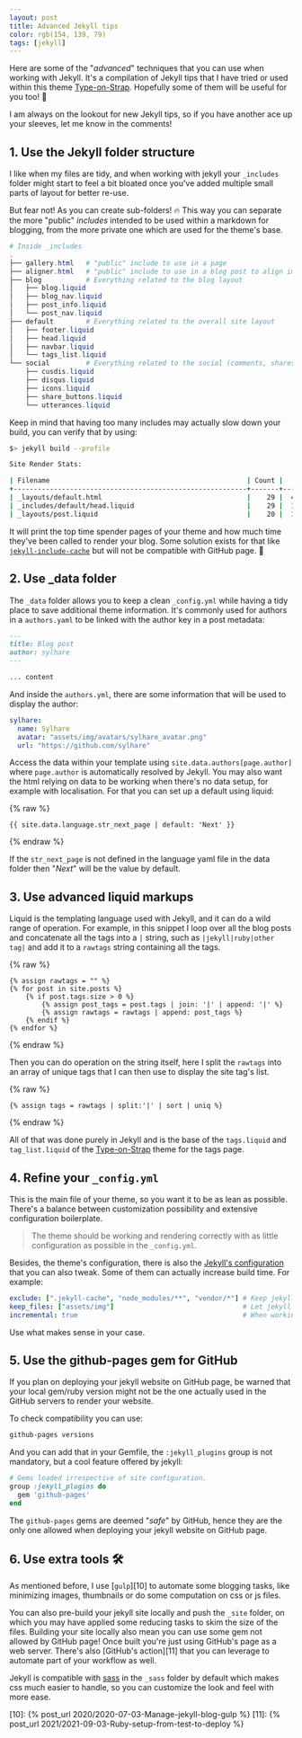 ```yaml
---
layout: post
title: Advanced Jekyll tips
color: rgb(154, 139, 79)
tags: [jekyll]
---
```


Here are some of the "_advanced_" techniques that you can use when working with Jekyll.
It's a compilation of Jekyll tips that I have tried or used within this theme [Type-on-Strap][1].
Hopefully some of them will be useful for you too! 🧪

I am always on the lookout for new Jekyll tips, so if you have another ace up your sleeves, let me know in the comments!

## 1. Use the Jekyll folder structure

I like when my files are tidy, and when working with jekyll your `_includes` folder might start to feel a bit bloated 
once you've added multiple small parts of layout for better re-use.

But fear not! As you can create sub-folders! 🔥 This way you can separate the more "public" _includes_ intended to be used
within a markdown for blogging, from the more private one which are used for the theme's base.

```powershell
# Inside _includes
. 
├── gallery.html   # "public" include to use in a page
├── aligner.html   # "public" include to use in a blog post to align images
├── blog           # Everything related to the blog layout
│   ├── blog.liquid
│   ├── blog_nav.liquid
│   ├── post_info.liquid
│   └── post_nav.liquid
├── default        # Everything related to the overall site layout
│   ├── footer.liquid
│   ├── head.liquid
│   ├── navbar.liquid
│   └── tags_list.liquid
└── social         # Everything related to the social (comments, shares, ...)
    ├── cusdis.liquid
    ├── disqus.liquid
    ├── icons.liquid
    ├── share_buttons.liquid
    └── utterances.liquid
```

Keep in mind that having too many includes may actually slow down your build, you can verify that by using:

```bash
$> jekyll build --profile

Site Render Stats: 

| Filename                                                 | Count |    Bytes |  Time |
+----------------------------------------------------------+-------+----------+-------+
| _layouts/default.html                                    |    29 |  451.22K | 0.118 |
| _includes/default/head.liquid                            |    29 |  125.81K | 0.064 |
| _layouts/post.liquid                                     |    20 |  155.91K | 0.062 |

```

It will print the top time spender pages of your theme and how much time they've been called to render your blog.
Some solution exists for that like [`jekyll-include-cache`][3] but will not be compatible with GitHub page. 🤷 

## 2. Use _data folder

The `_data` folder allows you to keep a clean `_config.yml` while having a tidy place to save additional theme information.
It's commonly used for authors in a `authors.yaml` to be linked with the author key in a post metadata:

```md
---
title: Blog post
author: sylhare
---

... content
```

And inside the `authors.yml`, there are some information that will be used to display the author:

```yml
sylhare:
  name: Sylhare
  avatar: "assets/img/avatars/sylhare_avatar.png"
  url: "https://github.com/sylhare"
```

Access the data within your template using `site.data.authors[page.author]` where `page.author` is automatically 
resolved by Jekyll.
You may also want the html relying on data to be working when there's no data setup, for example with localisation.
For that you can set up a default using liquid:

{% raw %}
```liquid
{{ site.data.language.str_next_page | default: 'Next' }}
```
{% endraw %}

If the `str_next_page` is not defined in the language yaml file in the data folder then "_Next_" will be the value by
default.

## 3. Use advanced liquid markups

Liquid is the templating language used with Jekyll, and it can do a wild range of operation.
For example, in this snippet I loop over all the blog posts and concatenate all the tags into a `|` string, such as
`|jekyll|ruby|other tag|` and add it to a `rawtags` string containing all the tags.

{% raw %}
```liquid
{% assign rawtags = "" %}
{% for post in site.posts %}
    {% if post.tags.size > 0 %}
        {% assign post_tags = post.tags | join: '|' | append: '|' %}
        {% assign rawtags = rawtags | append: post_tags %}
    {% endif %}
{% endfor %}
```
{% endraw %}

Then you can do operation on the string itself, here I split the `rawtags` into an array of unique tags that I can then
use to display the site tag's list.

{% raw %}
```liquid
{% assign tags = rawtags | split:'|' | sort | uniq %}
````
{% endraw %}

All of that was done purely in Jekyll and is the base of the `tags.liquid` and `tag_list.liquid` of the [Type-on-Strap][1] 
theme for the tags page.

## 4. Refine your `_config.yml`

This is the main file of your theme, so you want it to be as lean as possible.
There's a balance between customization possibility and extensive configuration boilerplate.

> The theme should be working and rendering correctly with as little configuration as possible in the `_config.yml`. 

Besides, the theme's configuration, there is also the [Jekyll's configuration][4] that you can also tweak. 
Some of them can actually increase build time.
For example:

```yaml
exclude: [".jekyll-cache", "node_modules/**", "vendor/*"] # Keep jekyll out of files not used in the site
keep_files: ["assets/img"]                                # Let jekyll file know that these files are static
incremental: true                                         # When working locally to avoid rebuilding everything on change 
```

Use what makes sense in your case.

## 5. Use the github-pages gem for GitHub

If you plan on deploying your jekyll website on GitHub page, be warned that your local gem/ruby version might 
not be the one actually used in the GitHub servers to render your website.

To check compatibility you can use:

```bash
github-pages versions
```

And you can add that in your Gemfile, the `:jekyll_plugins` group is not mandatory, but a cool feature offered by
jekyll:

```ruby
# Gems loaded irrespective of site configuration.
group :jekyll_plugins do
  gem 'github-pages'
end
```

The `github-pages` gems are deemed "_safe_" by GitHub, hence they are the only one allowed when deploying your jekyll
website on GitHub page.

## 6. Use extra tools 🛠

As mentioned before, I use [`gulp`][10] to automate some blogging tasks, like minimizing images, thumbnails or do some
computation on css or js files.

You can also pre-build your jekyll site locally and push the `_site` folder, on which you may have applied some
reducing tasks to skim the size of the files. Building your site locally also mean you can use some gem not allowed by
GitHub page! Once built you're just using GitHub's page as a web server.
There's also [GitHub's action][11] that you can leverage to automate part of your workflow as well.

Jekyll is compatible with [sass][5] in the `_sass` folder by default which makes css much easier to handle, 
so you can customize the look and feel with more ease. 
 

[1]: https://github.com/sylhare/Type-on-Strap
[2]: https://github.com/github/pages-gem
[3]: https://github.com/benbalter/jekyll-include-cache
[4]: https://jekyllrb.com/docs/configuration/
[5]: https://jekyllrb.com/docs/assets/#sassscss
[10]: {% post_url 2020/2020-07-03-Manage-jekyll-blog-gulp %}
[11]: {% post_url 2021/2021-09-03-Ruby-setup-from-test-to-deploy %}
